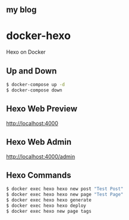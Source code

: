 ## my blog
# docker-hexo
Hexo on Docker

## Up and Down
```bash
$ docker-compose up -d
$ docker-compose down
```

## Hexo Web Preview
[http://localhost:4000](http://localhost:4000)


## Hexo Web Admin
[http://localhost:4000/admin](http://localhost:4000/admin)  



## Hexo Commands
```bash
$ docker exec hexo hexo new post "Test Post"
$ docker exec hexo hexo new page "Test Page"
$ docker exec hexo hexo generate
$ docker exec hexo hexo deploy
$ docker exec hexo new page tags
```
